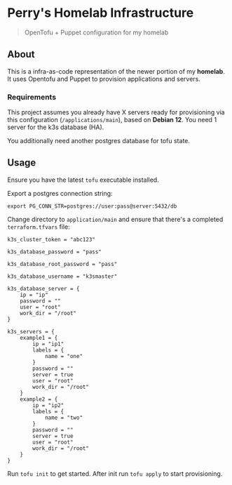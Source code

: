 # Perry's Homelab Infrastructure

> OpenTofu + Puppet configuration for my homelab

## About

This is a infra-as-code representation of the newer portion of my **homelab**. It uses Opentofu and Puppet to provision applications and servers.

### Requirements

This project assumes you already have X servers ready for provisioning via this configuration (`/applications/main`), based on **Debian 12**. You need 1 server for the k3s database (HA).

You additionally need another postgres database for tofu state.

## Usage

Ensure you have the latest `tofu` executable installed.

Export a postgres connection string:

```shell
export PG_CONN_STR=postgres://user:pass@server:5432/db
```

Change directory to `application/main` and ensure that there's a completed `terraform.tfvars` file:

```hcl
k3s_cluster_token = "abc123"

k3s_database_password = "pass"

k3s_database_root_password = "pass"

k3s_database_username = "k3smaster"

k3s_database_server = {
    ip = "ip"
    password = ""
    user = "root"
    work_dir = "/root"
}

k3s_servers = {
    example1 = {
        ip = "ip1"
        labels = {
            name = "one"
        }
        password = ""
        server = true
        user = "root"
        work_dir = "/root"
    }
    example2 = {
        ip = "ip2"
        labels = {
            name = "two"
        }
        password = ""
        server = true
        user = "root"
        work_dir = "/root"
    }
}
```

Run `tofu init` to get started. After init run `tofu apply` to start provisioning.
